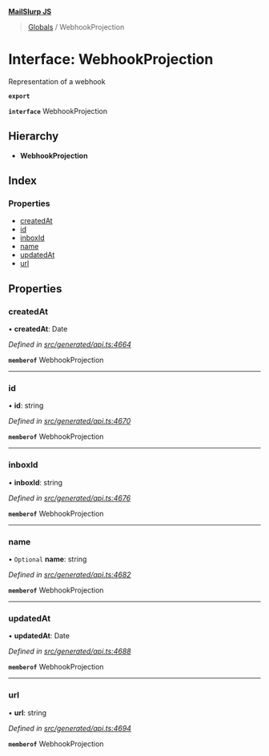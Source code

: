 **[MailSlurp JS](../README.md)**

> [Globals](../README.md) / WebhookProjection

# Interface: WebhookProjection

Representation of a webhook

**`export`** 

**`interface`** WebhookProjection

## Hierarchy

* **WebhookProjection**

## Index

### Properties

* [createdAt](webhookprojection.md#createdat)
* [id](webhookprojection.md#id)
* [inboxId](webhookprojection.md#inboxid)
* [name](webhookprojection.md#name)
* [updatedAt](webhookprojection.md#updatedat)
* [url](webhookprojection.md#url)

## Properties

### createdAt

•  **createdAt**: Date

*Defined in [src/generated/api.ts:4664](https://github.com/mailslurp/mailslurp-client/blob/c83a162/src/generated/api.ts#L4664)*

**`memberof`** WebhookProjection

___

### id

•  **id**: string

*Defined in [src/generated/api.ts:4670](https://github.com/mailslurp/mailslurp-client/blob/c83a162/src/generated/api.ts#L4670)*

**`memberof`** WebhookProjection

___

### inboxId

•  **inboxId**: string

*Defined in [src/generated/api.ts:4676](https://github.com/mailslurp/mailslurp-client/blob/c83a162/src/generated/api.ts#L4676)*

**`memberof`** WebhookProjection

___

### name

• `Optional` **name**: string

*Defined in [src/generated/api.ts:4682](https://github.com/mailslurp/mailslurp-client/blob/c83a162/src/generated/api.ts#L4682)*

**`memberof`** WebhookProjection

___

### updatedAt

•  **updatedAt**: Date

*Defined in [src/generated/api.ts:4688](https://github.com/mailslurp/mailslurp-client/blob/c83a162/src/generated/api.ts#L4688)*

**`memberof`** WebhookProjection

___

### url

•  **url**: string

*Defined in [src/generated/api.ts:4694](https://github.com/mailslurp/mailslurp-client/blob/c83a162/src/generated/api.ts#L4694)*

**`memberof`** WebhookProjection
